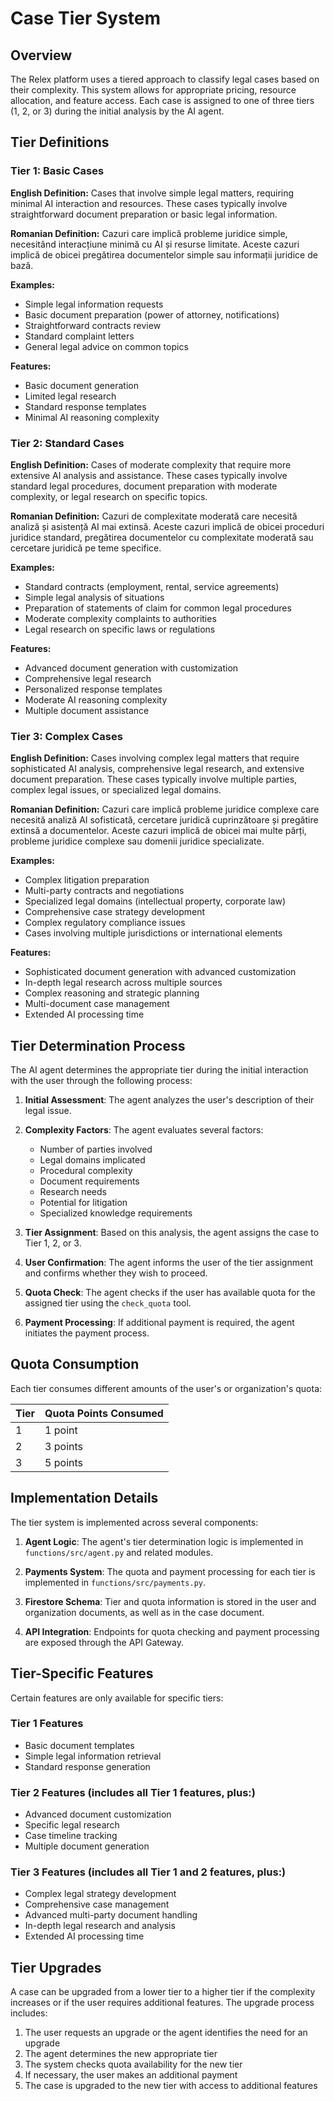 # Case Tier System

## Overview

The Relex platform uses a tiered approach to classify legal cases based on their complexity. This system allows for appropriate pricing, resource allocation, and feature access. Each case is assigned to one of three tiers (1, 2, or 3) during the initial analysis by the AI agent.

## Tier Definitions

### Tier 1: Basic Cases

**English Definition:**
Cases that involve simple legal matters, requiring minimal AI interaction and resources. These cases typically involve straightforward document preparation or basic legal information.

**Romanian Definition:**
Cazuri care implică probleme juridice simple, necesitând interacțiune minimă cu AI și resurse limitate. Aceste cazuri implică de obicei pregătirea documentelor simple sau informații juridice de bază.

**Examples:**
- Simple legal information requests
- Basic document preparation (power of attorney, notifications)
- Straightforward contracts review
- Standard complaint letters
- General legal advice on common topics

**Features:**
- Basic document generation
- Limited legal research
- Standard response templates
- Minimal AI reasoning complexity

### Tier 2: Standard Cases

**English Definition:**
Cases of moderate complexity that require more extensive AI analysis and assistance. These cases typically involve standard legal procedures, document preparation with moderate complexity, or legal research on specific topics.

**Romanian Definition:**
Cazuri de complexitate moderată care necesită analiză și asistență AI mai extinsă. Aceste cazuri implică de obicei proceduri juridice standard, pregătirea documentelor cu complexitate moderată sau cercetare juridică pe teme specifice.

**Examples:**
- Standard contracts (employment, rental, service agreements)
- Simple legal analysis of situations
- Preparation of statements of claim for common legal procedures
- Moderate complexity complaints to authorities
- Legal research on specific laws or regulations

**Features:**
- Advanced document generation with customization
- Comprehensive legal research
- Personalized response templates
- Moderate AI reasoning complexity
- Multiple document assistance

### Tier 3: Complex Cases

**English Definition:**
Cases involving complex legal matters that require sophisticated AI analysis, comprehensive legal research, and extensive document preparation. These cases typically involve multiple parties, complex legal issues, or specialized legal domains.

**Romanian Definition:**
Cazuri care implică probleme juridice complexe care necesită analiză AI sofisticată, cercetare juridică cuprinzătoare și pregătire extinsă a documentelor. Aceste cazuri implică de obicei mai multe părți, probleme juridice complexe sau domenii juridice specializate.

**Examples:**
- Complex litigation preparation
- Multi-party contracts and negotiations
- Specialized legal domains (intellectual property, corporate law)
- Comprehensive case strategy development
- Complex regulatory compliance issues
- Cases involving multiple jurisdictions or international elements

**Features:**
- Sophisticated document generation with advanced customization
- In-depth legal research across multiple sources
- Complex reasoning and strategic planning
- Multi-document case management
- Extended AI processing time

## Tier Determination Process

The AI agent determines the appropriate tier during the initial interaction with the user through the following process:

1. **Initial Assessment**: The agent analyzes the user's description of their legal issue.

2. **Complexity Factors**: The agent evaluates several factors:
   - Number of parties involved
   - Legal domains implicated
   - Procedural complexity
   - Document requirements
   - Research needs
   - Potential for litigation
   - Specialized knowledge requirements

3. **Tier Assignment**: Based on this analysis, the agent assigns the case to Tier 1, 2, or 3.

4. **User Confirmation**: The agent informs the user of the tier assignment and confirms whether they wish to proceed.

5. **Quota Check**: The agent checks if the user has available quota for the assigned tier using the `check_quota` tool.

6. **Payment Processing**: If additional payment is required, the agent initiates the payment process.

## Quota Consumption

Each tier consumes different amounts of the user's or organization's quota:

| Tier | Quota Points Consumed |
|------|----------------------|
| 1    | 1 point              |
| 2    | 3 points             |
| 3    | 5 points             |

## Implementation Details

The tier system is implemented across several components:

1. **Agent Logic**: The agent's tier determination logic is implemented in `functions/src/agent.py` and related modules.

2. **Payments System**: The quota and payment processing for each tier is implemented in `functions/src/payments.py`.

3. **Firestore Schema**: Tier and quota information is stored in the user and organization documents, as well as in the case document.

4. **API Integration**: Endpoints for quota checking and payment processing are exposed through the API Gateway.

## Tier-Specific Features

Certain features are only available for specific tiers:

### Tier 1 Features
- Basic document templates
- Simple legal information retrieval
- Standard response generation

### Tier 2 Features (includes all Tier 1 features, plus:)
- Advanced document customization
- Specific legal research
- Case timeline tracking
- Multiple document generation

### Tier 3 Features (includes all Tier 1 and 2 features, plus:)
- Complex legal strategy development
- Comprehensive case management
- Advanced multi-party document handling
- In-depth legal research and analysis
- Extended AI processing time

## Tier Upgrades

A case can be upgraded from a lower tier to a higher tier if the complexity increases or if the user requires additional features. The upgrade process includes:

1. The user requests an upgrade or the agent identifies the need for an upgrade
2. The agent determines the new appropriate tier
3. The system checks quota availability for the new tier
4. If necessary, the user makes an additional payment
5. The case is upgraded to the new tier with access to additional features 